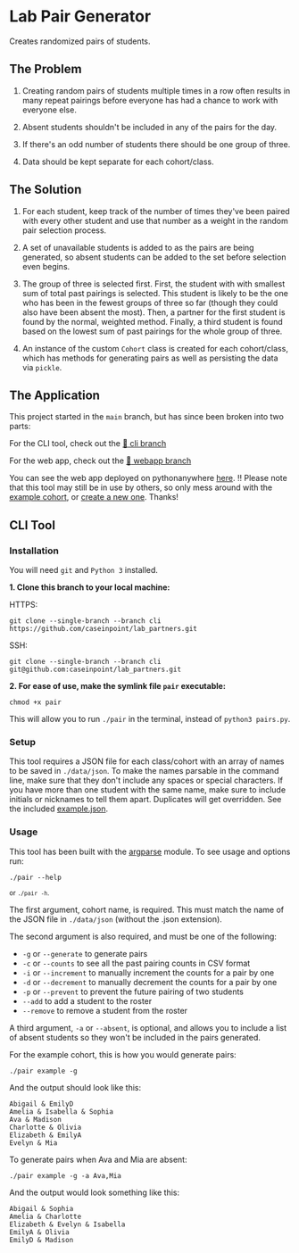 # Lab Pair Generator

Creates randomized pairs of students.

## The Problem

1. Creating random pairs of students multiple times in a row often results in
many repeat pairings before everyone has had a chance to work with everyone
else.

2. Absent students shouldn't be included in any of the pairs for the day.

3. If there's an odd number of students there should be one group of three.

4. Data should be kept separate for each cohort/class.

## The Solution

1. For each student, keep track of the number of times they've been paired with
every other student and use that number as a weight in the random pair
selection process.

2. A set of unavailable students is added to as the pairs are being generated,
so absent students can be added to the set before selection even begins.

3. The group of three is selected first. First, the student with with smallest
sum of total past pairings is selected. This student is likely to be the one
who has been in the fewest groups of three so far (though they could also have
been absent the most). Then, a partner for the first student is found by the
normal, weighted method. Finally, a third student is found based on the lowest
sum of past pairings for the whole group of three.

4. An instance of the custom `Cohort` class is created for each cohort/class,
which has methods for generating pairs as well as persisting the data via
`pickle`.

## The Application

This project started in the `main` branch, but has since been broken into
two parts:

For the CLI tool, check out the
[:twisted_rightwards_arrows: cli branch](https://github.com/caseinpoint/lab_partners/tree/cli)

For the web app, check out the
[:twisted_rightwards_arrows: webapp branch](https://github.com/caseinpoint/lab_partners/tree/webapp)

You can see the web app deployed on pythonanywhere
[here](http://caseinpoint.pythonanywhere.com/). :bangbang: Please note that
this tool may still be in use by others, so only mess around with the
[example cohort](http://caseinpoint.pythonanywhere.com/cohorts/example), or
[create a new one](http://caseinpoint.pythonanywhere.com/new). Thanks!

## CLI Tool

### Installation

You will need `git` and `Python 3` installed.

__1. Clone this branch to your local machine:__

HTTPS:
```
git clone --single-branch --branch cli https://github.com/caseinpoint/lab_partners.git
```

SSH:
```
git clone --single-branch --branch cli git@github.com:caseinpoint/lab_partners.git
```

__2. For ease of use, make the symlink file `pair` executable:__

```
chmod +x pair
```
This will allow you to run `./pair` in the terminal, instead of
`python3 pairs.py`.

### Setup

This tool requires a JSON file for each class/cohort with an array of names to
be saved in `./data/json`. To make the names parsable in the command line, make
sure that they don't include any spaces or special characters. If you have more
than one student with the same name, make sure to include initials or nicknames
to tell them apart. Duplicates will get overridden. See the included
[example.json](./data/json/example.json).

### Usage

This tool has been built with the
[argparse](https://docs.python.org/3.10/library/argparse.html) module. To see
usage and options run:
```
./pair --help
```
<sup>or `./pair -h`.</sup>

The first argument, cohort name, is required. This must match the name of the
JSON file in `./data/json` (without the .json extension).

The second argument is also required, and must be one of the following:
- `-g` or `--generate` to generate pairs
- `-c` or `--counts` to see all the past pairing counts in CSV format
- `-i` or `--increment` to manually increment the counts for a pair by one
- `-d` or `--decrement` to manually decrement the counts for a pair by one
- `-p` or `--prevent` to prevent the future pairing of two students
- `--add` to add a student to the roster
- `--remove` to remove a student from the roster

A third argument, `-a` or `--absent`, is optional, and allows you to include a
list of absent students so they won't be included in the pairs generated.

For the example cohort, this is how you would generate pairs:
```
./pair example -g
```

And the output should look like this:
```
Abigail & EmilyD
Amelia & Isabella & Sophia
Ava & Madison
Charlotte & Olivia
Elizabeth & EmilyA
Evelyn & Mia
```

To generate pairs when Ava and Mia are absent:
```
./pair example -g -a Ava,Mia
```

And the output would look something like this:
```
Abigail & Sophia
Amelia & Charlotte
Elizabeth & Evelyn & Isabella
EmilyA & Olivia
EmilyD & Madison
```
